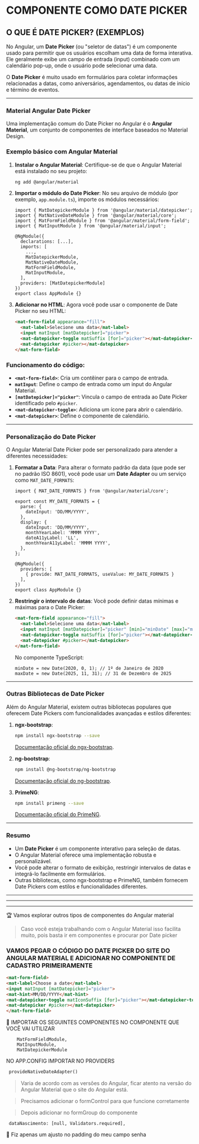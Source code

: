 # COMPONENTE COMO DATE PICKER

## O QUE É DATE PICKER? (EXEMPLOS)

No Angular, um **Date Picker** (ou "seletor de datas") é um componente usado para permitir que os usuários escolham uma data de forma interativa. Ele geralmente exibe um campo de entrada (input) combinado com um calendário pop-up, onde o usuário pode selecionar uma data.

O **Date Picker** é muito usado em formulários para coletar informações relacionadas a datas, como aniversários, agendamentos, ou datas de início e término de eventos.

---

### **Material Angular Date Picker**

Uma implementação comum do Date Picker no Angular é o **Angular Material**, um conjunto de componentes de interface baseados no Material Design.

### **Exemplo básico com Angular Material**

1. **Instalar o Angular Material**:
Certifique-se de que o Angular Material está instalado no seu projeto:
    
    ```bash
    ng add @angular/material
    
    ```
    
2. **Importar o módulo do Date Picker**:
No seu arquivo de módulo (por exemplo, `app.module.ts`), importe os módulos necessários:
    
    ```tsx
    import { MatDatepickerModule } from '@angular/material/datepicker';
    import { MatNativeDateModule } from '@angular/material/core';
    import { MatFormFieldModule } from '@angular/material/form-field';
    import { MatInputModule } from '@angular/material/input';
    
    @NgModule({
      declarations: [...],
      imports: [
        ...,
        MatDatepickerModule,
        MatNativeDateModule,
        MatFormFieldModule,
        MatInputModule,
      ],
      providers: [MatDatepickerModule]
    })
    export class AppModule {}
    
    ```
    
3. **Adicionar no HTML**:
Agora você pode usar o componente de Date Picker no seu HTML:
    
    ```html
    <mat-form-field appearance="fill">
      <mat-label>Selecione uma data</mat-label>
      <input matInput [matDatepicker]="picker">
      <mat-datepicker-toggle matSuffix [for]="picker"></mat-datepicker-toggle>
      <mat-datepicker #picker></mat-datepicker>
    </mat-form-field>
    
    ```
    

### Funcionamento do código:

- **`<mat-form-field>`**: Cria um contêiner para o campo de entrada.
- **`matInput`**: Define o campo de entrada como um input do Angular Material.
- **`[matDatepicker]="picker"`**: Vincula o campo de entrada ao Date Picker identificado pelo `#picker`.
- **`<mat-datepicker-toggle>`**: Adiciona um ícone para abrir o calendário.
- **`<mat-datepicker>`**: Define o componente de calendário.

---

### **Personalização do Date Picker**

O Angular Material Date Picker pode ser personalizado para atender a diferentes necessidades:

1. **Formatar a Data**:
Para alterar o formato padrão da data (que pode ser no padrão ISO 8601), você pode usar um **Date Adapter** ou um serviço como `MAT_DATE_FORMATS`:
    
    ```tsx
    import { MAT_DATE_FORMATS } from '@angular/material/core';
    
    export const MY_DATE_FORMATS = {
      parse: {
        dateInput: 'DD/MM/YYYY',
      },
      display: {
        dateInput: 'DD/MM/YYYY',
        monthYearLabel: 'MMMM YYYY',
        dateA11yLabel: 'LL',
        monthYearA11yLabel: 'MMMM YYYY',
      },
    };
    
    @NgModule({
      providers: [
        { provide: MAT_DATE_FORMATS, useValue: MY_DATE_FORMATS }
      ],
    })
    export class AppModule {}
    
    ```
    
2. **Restringir o intervalo de datas**:
Você pode definir datas mínimas e máximas para o Date Picker:
    
    ```html
    <mat-form-field appearance="fill">
      <mat-label>Selecione uma data</mat-label>
      <input matInput [matDatepicker]="picker" [min]="minDate" [max]="maxDate">
      <mat-datepicker-toggle matSuffix [for]="picker"></mat-datepicker-toggle>
      <mat-datepicker #picker></mat-datepicker>
    </mat-form-field>
    
    ```
    
    No componente TypeScript:
    
    ```tsx
    minDate = new Date(2020, 0, 1); // 1º de Janeiro de 2020
    maxDate = new Date(2025, 11, 31); // 31 de Dezembro de 2025
    
    ```
    

---

### **Outras Bibliotecas de Date Picker**

Além do Angular Material, existem outras bibliotecas populares que oferecem Date Pickers com funcionalidades avançadas e estilos diferentes:

1. **ngx-bootstrap**:
    
    ```bash
    npm install ngx-bootstrap --save
    
    ```
    
    [Documentação oficial do ngx-bootstrap](https://valor-software.com/ngx-bootstrap/).
    
2. **ng-bootstrap**:
    
    ```bash
    npm install @ng-bootstrap/ng-bootstrap
    
    ```
    
    [Documentação oficial do ng-bootstrap](https://ng-bootstrap.github.io/).
    
3. **PrimeNG**:
    
    ```bash
    npm install primeng --save
    
    ```
    
    [Documentação oficial do PrimeNG](https://primefaces.org/primeng).
    

---

### **Resumo**

- Um **Date Picker** é um componente interativo para seleção de datas.
- O Angular Material oferece uma implementação robusta e personalizável.
- Você pode alterar o formato de exibição, restringir intervalos de datas e integrá-lo facilmente em formulários.
- Outras bibliotecas, como ngx-bootstrap e PrimeNG, também fornecem Date Pickers com estilos e funcionalidades diferentes.

---

---

---

🏆 Vamos explorar outros tipos de componentes do Angular material


> Caso você esteja trabalhando com o Angular Material isso facilita muito, pois basta ir em componentes e procurar por Date picker
> 

### VAMOS PEGAR O CÓDIGO DO DATE PICKER DO SITE DO ANGULAR MATERIAL E ADICIONAR NO COMPONENTE DE CADASTRO PRIMEIRAMENTE

```html
<mat-form-field>
<mat-label>Choose a date</mat-label>
<input matInput [matDatepicker]="picker">
<mat-hint>MM/DD/YYYY</mat-hint>
<mat-datepicker-toggle matIconSuffix [for]="picker"></mat-datepicker-toggle>
<mat-datepicker #picker></mat-datepicker>
</mat-form-field>
```

🚨 IMPORTAR OS SEGUINTES COMPONENTES NO COMPONENTE QUE VOCÊ VAI UTILIZAR

```tsx
    MatFormFieldModule, 
    MatInputModule, 
    MatDatepickerModule
```

NO APP.CONFIG IMPORTAR NO PROVIDERS

```html
 provideNativeDateAdapter()
```

> Varia de acordo com as versões do Angular, ficar atento na versão do Angular Material que o site do Angular está.
> 

> Precisamos adicionar o formControl para que funcione corretamente
> 

> Depois adicionar no formGroup do componente
> 

```tsx
 dataNascimento: [null, Validators.required],
```

🚨 Fiz apenas um ajusto no padding do meu campo senha

